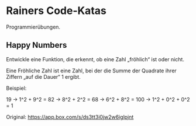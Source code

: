 Rainers Code-Katas
===============

Programmierübungen.

Happy Numbers
---------------

Entwickle eine Funktion, die erkennt, ob eine Zahl „fröhlich“ ist oder nicht.
 
Eine Fröhliche Zahl ist eine Zahl, bei der die Summe der Quadrate ihrer Ziffern „auf die Dauer“ 1 ergibt. 

Beispiel:
 
19 -> 1^2 + 9^2 = 82 -> 8^2 + 2^2 = 68 -> 6^2 + 8^2 = 100 -> 1^2 + 0^2 + 0^2 = 1
 
 
Original: https://app.box.com/s/ds3tt3i0jw2w6iglpjnt

